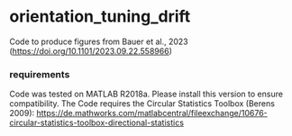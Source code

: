 # orientation_tuning_drift
Code to produce figures from Bauer et al., 2023 (https://doi.org/10.1101/2023.09.22.558966)

### requirements
Code was tested on MATLAB R2018a. Please install this version to ensure compatibility. 
The Code requires the Circular Statistics Toolbox (Berens 2009): https://de.mathworks.com/matlabcentral/fileexchange/10676-circular-statistics-toolbox-directional-statistics 
